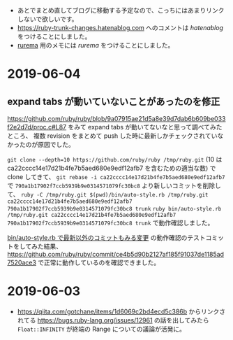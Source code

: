 - あとでまとめ直してブログに移動する予定なので、こっちにはあまりリンクしないで欲しいです。
- <https://ruby-trunk-changes.hatenablog.com> へのコメントは *hatenablog* をつけることにしました。
- [rurema](https://github.com/rurema/doctree) 用のメモには *rurema* をつけることにしました。

# 2019-06-04

## expand tabs が動いていないことがあったのを修正

<https://github.com/ruby/ruby/blob/9a07915ae21d5a8e39d7dab6b609be033f2e2d7d/proc.c#L87> をみて expand tabs が動いてないなと思って調べてみたところ、
複数 revision をまとめて push した時に最新しかチェックされていなかったのが原因でした。

`git clone --depth=10 https://github.com/ruby/ruby /tmp/ruby.git` (10 は ca22cccc14e17d21b4fe7b5aed680e9edf12afb7 を含むための適当な数) で clone してきて、 `git rebase -i ca22cccc14e17d21b4fe7b5aed680e9edf12afb7` で `790a1b17902f7ccb5939b9e0314571079fc30bc8` より新しいコミットを削除して、
`ruby -C /tmp/ruby.git $(pwd)/bin/auto-style.rb /tmp/ruby.git ca22cccc14e17d21b4fe7b5aed680e9edf12afb7 790a1b17902f7ccb5939b9e0314571079fc30bc8 trunk`
`ruby bin/auto-style.rb /tmp/ruby.git ca22cccc14e17d21b4fe7b5aed680e9edf12afb7 790a1b17902f7ccb5939b9e0314571079fc30bc8 trunk`
で動作確認しました。

[bin/auto-style.rb で最新以外のコミットもみる変更](https://github.com/ruby/ruby-commit-hook/pull/15) の動作確認のテストコミットをしてみた結果、
<https://github.com/ruby/ruby/commit/ce4b5d90b2127af185f91037de1185ad7520ace3> で正常に動作しているのを確認できました。

# 2019-06-03

- https://qiita.com/gotchane/items/1d6069c2bd4ecd5c386b からリンクされてる https://bugs.ruby-lang.org/issues/12961 の話を出してみたら `Float::INFINITY` が終端の Range についての議論が活発に。
